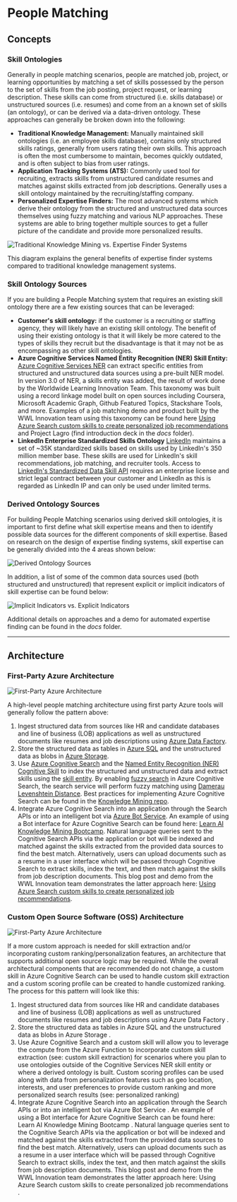 # People Matching

## Concepts

### Skill Ontologies

Generally in people matching scenarios, people are matched job, project, or learning opportunities by matching a set of skills possessed by the person to the set of skills from the job posting, project request, or learning description. These skills can come from structured (i.e. skills database) or unstructured sources (i.e. resumes) and come from an a known set of skills (an ontology), or can be derived via a data-driven ontology. These approaches can generally be broken down into the following:

- **Traditional Knowledge Management:** Manually maintained skill ontologies (i.e. an employee skills database), contains only structured skills ratings, generally from users rating their own skills. This approach is often the most cumbersome to maintain, becomes quickly outdated, and is often subject to bias from user ratings.
- **Application Tracking Systems (ATS):** Commonly used tool for recruiting, extracts skills from unstructured candidate resumes and matches against skills extracted from job descriptions. Generally uses a skill ontology maintained by the recruiting/staffing company.
- **Personalized Expertise Finders:** The most advanced systems which derive their ontology from the structured and unstructured data sources themselves using fuzzy matching and various NLP approaches. These systems are able to bring together multiple sources to get a fuller picture of the candidate and provide more personalized results.

![Traditional Knowledge Mining vs. Expertise Finder Systems](/docs/fuzzy_matching_people_matching_skills_ontologies.png)

This diagram explains the general benefits of expertise finder systems compared to traditional knowledge management systems.

### Skill Ontology Sources

If you are building a People Matching system that requires an existing skill ontology there are a few existing sources that can be leveraged:

- **Customer's skill ontology:** if the customer is a recruiting or staffing agency, they will likely have an existing skill ontology. The benefit of using their existing ontology is that it will likely be more catered to the types of skills they recruit but the disadvantage is that it may not be as encompassing as other skill ontologies.
- **Azure Cognitive Services Named Entity Recognition (NER) Skill Entity:** [Azure Cognitive Services NER](https://docs.microsoft.com/en-us/azure/cognitive-services/text-analytics/named-entity-types?tabs=general) can extract specific entities from structured and unstructured data sources using a pre-built NER model. In version 3.0 of NER, a skills entity was added, the result of work done by the Worldwide Learning Innovation Team. This taxonomy was built using a record linkage model built on open sources including Coursera, Microsoft Academic Graph, Github Featured Topics, Stackshare Tools, and more. Examples of a job matching demo and product built by the WWL Innovation team using this taxonomy can be found here [Using Azure Search custom skills to create personalized job recommendations](https://azure.microsoft.com/en-us/blog/using-azure-search-custom-skills-to-create-personalized-job-recommendations/) and Project Lagro (find introduction deck in the *docs* folder).
- **LinkedIn Enterprise Standardized Skills Ontology** [LinkedIn](https://developer.linkedin.com/docs/ref/v2/standardized-data/skills) maintains a set of ~35K standardized skills based on skills used by LinkedIn's 350 million member base. These skills are used for LinkedIn's skill recommendations, job matching, and recruiter tools. Access to [LinkedIn's Standardized Data Skill API](https://developer.linkedin.com/docs/ref/v2/standardized-data/skills) requires an enterprise license and strict legal contract between your customer and LinkedIn as this is regarded as LinkedIn IP and can only be used under limited terms.

### Derived Ontology Sources

For building People Matching scenarios using derived skill ontologies, it is important to first define what skill expertise means and then to identify possible data sources for the different components of skill expertise. Based on research on the design of expertise finding systems, skill expertise can be generally divided into the 4 areas shown below:

![Derived Ontology Sources](/docs/fuzzy_matching_people_matching_ontology_sources.png)

In addition, a list of some of the common data sources used (both structured and unstructured) that represent explicit or implicit indicators of skill expertise can be found below:

![Implicit Indicators vs. Explicit Indicators](/docs/fuzzy_matching_people_matching_indicators.png)

Additional details on approaches and a demo for automated expertise finding can be found in the *docs* folder.

---

## Architecture

### First-Party Azure Architecture

![First-Party Azure Architecture](/docs/fuzzy_matching_people_matching_architecture.png)

A high-level people matching architecture using first party Azure tools will generally follow the pattern above:

1. Ingest structured data from sources like HR and candidate databases and line of business (LOB) applications as well as unstructured documents like resumes and job descriptions using [Azure Data Factory](https://azure.microsoft.com/en-in/services/data-factory/#features).
2. Store the structured data as tables in [Azure SQL](https://azure.microsoft.com/en-us/services/sql-database/) and the unstructured data as blobs in [Azure Storage](https://azure.microsoft.com/en-us/services/storage/).
3. Use [Azure Cognitive Search](https://docs.microsoft.com/en-us/azure/search/search-what-is-azure-search) and the [Named Entity Recognition (NER) Cognitive Skill](https://docs.microsoft.com/en-us/azure/search/cognitive-search-skill-entity-recognition) to index the structured and unstructured data and extract skills using the [skill entity](https://docs.microsoft.com/en-us/azure/cognitive-services/text-analytics/named-entity-types?tabs=general). By enabling [fuzzy search](https://docs.microsoft.com/en-us/azure/search/search-query-fuzzy) in Azure Cognitive Search, the search service will perform fuzzy matching using [Damerau Levenshtein Distance](https://en.wikipedia.org/wiki/Damerau%E2%80%93Levenshtein_distance). Best practices for implementing Azure Cognitive Search can be found in the [Knowledge Mining repo](https://github.com/microsoft/dstoolkit-km-solution-accelerator).
4. Integrate Azure Cognitive Search into an application through the Search APIs or into an intelligent bot via [Azure Bot Service](https://azure.microsoft.com/en-us/services/bot-service/). An example of using a Bot interface for Azure Cognitive Search can be found here: [Learn AI Knowledge Mining Bootcamp](https://azure.github.io/LearnAI-KnowledgeMiningBootcamp/). Natural language queries sent to the Cognitive Search APIs via the application or bot will be indexed and matched against the skills extracted from the provided data sources to find the best match. Alternatively, users can upload documents such as a resume in a user interface which will be passed through Cognitive Search to extract skills, index the text, and then match against the skills from job description documents. This blog post and demo from the WWL Innovation team demonstrates the latter approach here: [Using Azure Search custom skills to create personalized job recommendations](https://azure.microsoft.com/en-us/blog/using-azure-search-custom-skills-to-create-personalized-job-recommendations/).

### Custom Open Source Software (OSS) Architecture

![First-Party Azure Architecture](/docs/fuzzy_matching_people_matching_oss_architecture.png)

If a more custom approach is needed for skill extraction and/or incorporating custom ranking/personalization features, an architecture that supports additional open source logic may be required. While the overall architectural components that are recommended do not change, a custom skill in Azure Cognitive Search can be used to handle custom skill extraction and a custom scoring profile can be created to handle customized ranking. The process for this pattern will look like this:

1. Ingest structured data from sources like HR and candidate databases and line of business (LOB) applications as well as unstructured documents like resumes and job descriptions using Azure Data Factory .
2. Store the structured data as tables in Azure SQL  and the unstructured data as blobs in Azure Storage .
3. Use Azure Cognitive Search  and a custom skill will allow you to leverage the compute from the Azure Function to incorporate custom skill extraction (see: custom skill extraction) for scenarios where you plan to use ontologies outside of the Cognitive Services NER skill entity or where a derived ontology is built. Custom scoring profiles  can be used along with data from personalization features such as geo location, interests, and user preferences to provide custom ranking and more personalized search results (see: personalized ranking)
4. Integrate Azure Cognitive Search into an application through the Search APIs or into an intelligent bot via Azure Bot Service . An example of using a Bot interface for Azure Cognitive Search can be found here: Learn AI Knowledge Mining Bootcamp . Natural language queries sent to the Cognitive Search APIs via the application or bot will be indexed and matched against the skills extracted from the provided data sources to find the best match. Alternatively, users can upload documents such as a resume in a user interface which will be passed through Cognitive Search to extract skills, index the text, and then match against the skills from job description documents. This blog post and demo from the WWL Innovation team demonstrates the latter approach here: Using Azure Search custom skills to create personalized job recommendations .